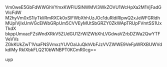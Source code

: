 Vm0weE5GbFdWWGhVYmxKWFlUSlNWMVl3WkZOVU1WcHpXa2M1VjFadGVIcFdW
M2hyVm0xS1IyTkliRmRXCk0xSlFWbXhhUzJOc1duRldiRlpwQ2xJeWFGRldh
MUpIVjIxUmVGcElWbGRpUm5CVVEyMUtSbGRZY0ZkWApTRUpFVmtSS1UxTkdX
bkppUmxacFZsWndXRkV5ZUdGU1ZrWlZWbXhLVGdwaVZrbDZWa2QwYTFVeVVs
ZGkKUkZwT1VsaFNSVmxzYUVOalJuQkhVbFJzVVZWWE9VeFpWRXBUWVdkdlMy
RklXbkFLQ210bWNBPT0KCmR0cg==

uyp